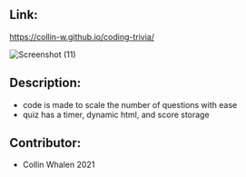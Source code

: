 ## Link:
https://collin-w.github.io/coding-trivia/

![Screenshot (11)](https://user-images.githubusercontent.com/88279562/133948298-71515b78-5809-4fed-a60d-d4c60392bbd0.png)

## Description:
- code is made to scale the number of questions with ease
- quiz has a timer, dynamic html, and score storage

## Contributor:
- Collin Whalen 2021
